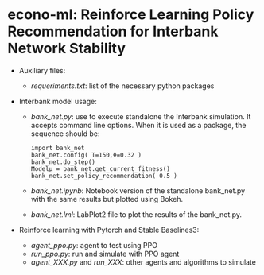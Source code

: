 # econo-ml: Reinforce Learning Policy Recommendation for Interbank Network Stability

- Auxiliary files:
  - *requeriments.txt*: list of the necessary python packages


- Interbank model usage:
  - *bank_net.py*: use to execute standalone the Interbank simulation. It accepts command line options.
  When it is used as a package, the sequence should be:

        import bank_net
        bank_net.config( T=150,Φ=0.32 )
        bank_net.do_step()
        Modelμ = bank_net.get_current_fitness()
        bank_net.set_policy_recommendation( 0.5 )

  - *bank_net.ipynb*: Notebook version of the standalone bank_net.py with the same results but plotted using Bokeh.
  - *bank_net.lml*: LabPlot2 file to plot the results of the bank_net.py.


- Reinforce learning with Pytorch and Stable Baselines3:
  - *agent_ppo.py*: agent to test using PPO
  - *run_ppo.py*: run and simulate with PPO agent
  - *agent_XXX.py* and *run_XXX*: other agents and algorithms to simulate

